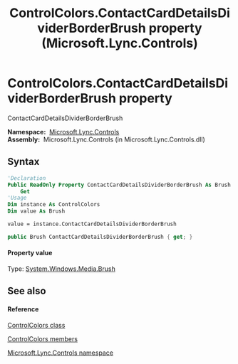 ﻿---
title: ControlColors.ContactCardDetailsDividerBorderBrush property  (Microsoft.Lync.Controls)
TOCTitle: 'ContactCardDetailsDividerBorderBrush property '
ms:assetid: P:Microsoft.Lync.Controls.ControlColors.ContactCardDetailsDividerBorderBrush_DI_3_UC_OCS14MrefLyncWPF
ms:mtpsurl: https://msdn.microsoft.com/en-us/library/microsoft.lync.controls.controlcolors.contactcarddetailsdividerborderbrush_di_3_uc_ocs14mreflyncwpf(v=office.15)
ms:contentKeyID: 48596721
ms.date: 07/28/2014
mtps_version: v=office.15
f1_keywords:
- Microsoft.Lync.Controls.ControlColors.ContactCardDetailsDividerBorderBrush
dev_langs:
- CSharp
- JScript
- VB
- other
---

# ControlColors.ContactCardDetailsDividerBorderBrush property

ContactCardDetailsDividerBorderBrush

**Namespace:**  [Microsoft.Lync.Controls](microsoft-lync-controls-namespace_1.md)  
**Assembly:**  Microsoft.Lync.Controls (in Microsoft.Lync.Controls.dll)

## Syntax

``` vb
'Declaration
Public ReadOnly Property ContactCardDetailsDividerBorderBrush As Brush
    Get
'Usage
Dim instance As ControlColors
Dim value As Brush

value = instance.ContactCardDetailsDividerBorderBrush
```

``` csharp
public Brush ContactCardDetailsDividerBorderBrush { get; }
```

#### Property value

Type: [System.Windows.Media.Brush](http://msdn2.microsoft.com/en-us/library/ms634880)  

## See also

#### Reference

[ControlColors class](controlcolors-class-microsoft-lync-controls_1.md)

[ControlColors members](controlcolors-members-microsoft-lync-controls_1.md)

[Microsoft.Lync.Controls namespace](microsoft-lync-controls-namespace_1.md)

